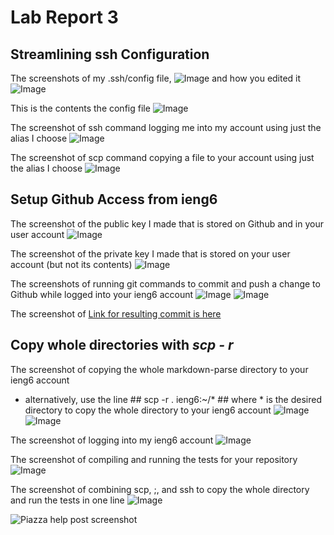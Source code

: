 # Lab Report 3
## Streamlining ssh Configuration 
The screenshots of my .ssh/config file, 
![Image](ss1.1.1.png)
and how you edited it 
![Image](ss1.1.2.png)

This is the contents the config file
![Image](ss1.1.3.png)

The screenshot of ssh command logging me into my account using just
the alias I choose
![Image](ss1.2.png)

The screenshot of scp command copying a file to your account using just the
alias I choose
![Image](ss1.3.png)


## Setup Github Access from ieng6
The screenshot of the public key I made that is stored on Github and in
your user account
![Image](ss2.1.png)

The screenshot of the private key I made that is stored on your user
account (but not its contents)
![Image](ss2.2.png)

The screenshots of running git commands to commit and push a change to
Github while logged into your ieng6 account
![Image](ss2.3.1.png)
![Image](ss2.3.2.png)

The screenshot of 
[Link for resulting commit is here](https://github.com/beneenfune/markdown-parser/commit/74e93c01b62da7ce4b6d62bfce5ff2598614faa4)


## Copy whole directories with *scp - r*
The screenshot of copying the whole markdown-parse directory to your ieng6
account
* alternatively, use the line ## scp -r . ieng6:~/* ## where * is the desired directory to copy the whole directory to your ieng6 account
![Image](ss3.1.1.png)
![Image](ss3.1.2.png)

The screenshot of logging into my ieng6 account
![Image](ss3.2.1.png)

The screenshot of compiling and running the tests for your repository
![Image](ss3.2.2.png)

The screenshot of combining scp, ;, and ssh to copy the whole directory and run the tests in one line
![Image](ss3.3.1.png)

![Piazza help post screenshot](ss3.3.2.png)
